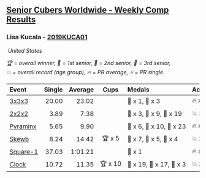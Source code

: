 <style>table {white-space: nowrap;}</style>
<link rel="stylesheet" type="text/css" href="/scw-comp/css/flags.css" />

## [Senior Cubers Worldwide - Weekly Comp Results](/scw-comp/results/)
### Lisa Kucala - [2019KUCA01](https://www.worldcubeassociation.org/persons/2019KUCA01)

<i class="flag flag-US" />&nbsp;United States

<span style="white-space: nowrap;">🏆 = overall winner</span>, <span style="white-space: nowrap;">🥇 = 1st senior</span>, <span style="white-space: nowrap;">🥈 = 2nd senior</span>, <span style="white-space: nowrap;">🥉 = 3rd senior</span>, <span style="white-space: nowrap;">💥 = overall record (age group)</span>, <span style="white-space: nowrap;">🔥 = PR average</span>, <span style="white-space: nowrap;">⚡ = PR single</span>.

| Event | Single | Average | Cups | Medals | Achievements|
| :-- | --: | --: | :--: | :-- | :-- |
| [3x3x3](333.md) | 20.00 | 23.02 |  | 🥈 x 1, 🥉 x 3 | 🔥 x 7, ⚡ x 9 |
| [2x2x2](222.md) | 3.89 | 7.38 |  | 🥇 x 3, 🥈 x 9, 🥉 x 19 | 💥 x 1, 🔥 x 5, ⚡ x 6 |
| [Pyraminx](pyram.md) | 5.65 | 9.90 |  | 🥇 x 6, 🥈 x 10, 🥉 x 23 | 🔥 x 6, ⚡ x 7 |
| [Skewb](skewb.md) | 8.24 | 14.42 | 🏆 x 5 | 🥇 x 7, 🥈 x 5, 🥉 x 4 | 💥 x 6, 🔥 x 6, ⚡ x 4 |
| [Square-1](sq1.md) | 37.03 | 1:01.21 |  | 🥉 x 1 | 🔥 x 1, ⚡ x 2 |
| [Clock](clock.md) | 10.72 | 11.35 | 🏆 x 10 | 🥇 x 19, 🥈 x 17, 🥉 x 3 | 💥 x 25, 🔥 x 15, ⚡ x 20 |

<!-- Global site tag (gtag.js) - Google Analytics -->
<script async src="https://www.googletagmanager.com/gtag/js?id=UA-86348435-3"></script>
<script>window.dataLayer = window.dataLayer || []; function gtag() {dataLayer.push(arguments);} gtag('js', new Date()); gtag('config', 'UA-86348435-3');</script>
